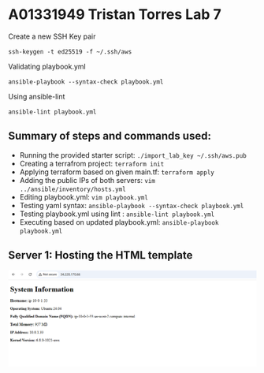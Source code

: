 # A01331949 Tristan Torres Lab 7 
Create a new SSH Key pair
```
ssh-keygen -t ed25519 -f ~/.ssh/aws 
```

Validating playbook.yml
```
ansible-playbook --syntax-check playbook.yml
```

Using ansible-lint
```
ansible-lint playbook.yml
```

## Summary of steps and commands used:
- Running the provided starter script: ```./import_lab_key ~/.ssh/aws.pub```
- Creating a terrafrom project: ```terraform init```
- Applying terraform based on given main.tf: ``` terraform apply ```
- Adding the public IPs of both servers: ``` vim ../ansible/inventory/hosts.yml ```
- Editing playbook.yml: ``` vim playbook.yml ```
- Testing yaml syntax: ``` ansible-playbook --syntax-check playbook.yml ```
- Testing playbook.yml using lint : ``` ansible-lint playbook.yml ```
- Executing based on updated playbook.yml:  ```ansible-playbook playbook.yml```

## Server 1: Hosting the HTML template
![alt text](image.png)

